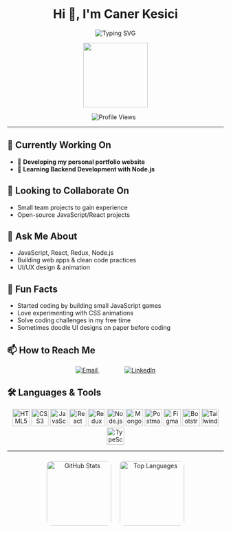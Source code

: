 <h1 align="center">Hi 👋, I'm Caner Kesici</h1>

<p align="center">
  <img src="https://readme-typing-svg.demolab.com?font=Fira+Code&size=24&pause=1000&color=0e75b6&center=true&width=500&lines=Junior+Frontend+Developer;Learning+React+%26+Node.js;Building+Awesome+Projects" alt="Typing SVG" />
</p>

<p align="center">
   <img height="150" src="https://media.giphy.com/media/M9gbBd9nbDrOTu1Mqx/giphy.gif"  />
</p>

<p align="center">
  <img src="https://komarev.com/ghpvc/?username=canerksc&label=Profile%20views&color=0e75b6&style=flat" alt="Profile Views" />
  &nbsp;
</p>

---

## 🚀 Currently Working On
- 🔭 **Developing my personal portfolio website**  
- 🌱 **Learning Backend Development with Node.js**  

## 👯 Looking to Collaborate On
- Small team projects to gain experience  
- Open-source JavaScript/React projects  

## 💬 Ask Me About
- JavaScript, React, Redux, Node.js  
- Building web apps & clean code practices  
- UI/UX design & animation  

## 🎉 Fun Facts
- Started coding by building small JavaScript games  
- Love experimenting with CSS animations  
- Solve coding challenges in my free time  
- Sometimes doodle UI designs on paper before coding  

## 📫 How to Reach Me

<p align="center">
  <a href="mailto:canerkesici08@gmail.com">
    <img src="https://img.shields.io/badge/Email-canerkesici08%40gmail.com-D14836?style=for-the-badge&logo=gmail&logoColor=white" alt="Email"/>
  </a>&nbsp;&nbsp;&nbsp;&nbsp;&nbsp;&nbsp;&nbsp;&nbsp;&nbsp;&nbsp;&nbsp;&nbsp;&nbsp;&nbsp;
  <a href="https://linkedin.com/in/caner-kesici">
    <img src="https://img.shields.io/badge/LinkedIn-Caner%20Kesici-0077B5?style=for-the-badge&logo=linkedin&logoColor=white" alt="LinkedIn"/>
  </a>
</p>

## 🛠️ Languages & Tools
<p align="center">
  <img src="https://cdn.jsdelivr.net/gh/devicons/devicon/icons/html5/html5-original.svg" height="40" alt="HTML5"/>
  <img src="https://cdn.jsdelivr.net/gh/devicons/devicon/icons/css3/css3-original.svg" height="40" alt="CSS3"/>
  <img src="https://cdn.jsdelivr.net/gh/devicons/devicon/icons/javascript/javascript-original.svg" height="40" alt="JavaScript"/>
  <img src="https://cdn.jsdelivr.net/gh/devicons/devicon/icons/react/react-original.svg" height="40" alt="React"/>
  <img src="https://cdn.jsdelivr.net/gh/devicons/devicon/icons/redux/redux-original.svg" height="40" alt="Redux"/>
  <img src="https://cdn.jsdelivr.net/gh/devicons/devicon/icons/nodejs/nodejs-original.svg" height="40" alt="Node.js"/>
  <img src="https://cdn.jsdelivr.net/gh/devicons/devicon/icons/mongodb/mongodb-original.svg" height="40" alt="MongoDB"/>
  <img src="https://cdn.jsdelivr.net/gh/devicons/devicon/icons/postman/postman-original.svg" height="40" alt="Postman"/>
  <img src="https://cdn.jsdelivr.net/gh/devicons/devicon/icons/figma/figma-original.svg" height="40" alt="Figma"/>
  <img src="https://cdn.jsdelivr.net/gh/devicons/devicon/icons/bootstrap/bootstrap-original.svg" height="40" alt="Bootstrap"/>
  <img src="https://www.vectorlogo.zone/logos/tailwindcss/tailwindcss-icon.svg" height="40" alt="Tailwind"/>
  <img src="https://cdn.jsdelivr.net/gh/devicons/devicon/icons/typescript/typescript-original.svg" height="40" alt="TypeScript"/>
</p>


---
###


<div align="center" style="display: flex; justify-content: center; gap: 20px; flex-wrap: wrap;">
  <a href="https://github.com/canerksc" target="_blank" style="text-decoration: none;">
    <img src="https://github-readme-stats.vercel.app/api?username=canerksc&hide_title=false&hide_rank=false&show_icons=true&include_all_commits=true&count_private=true&disable_animations=false&theme=dracula&locale=en&hide_border=false"
         height="150"
         alt="GitHub Stats"
         style="transition: transform 0.3s, box-shadow 0.3s, filter 0.3s; border-radius: 10px;"
         onmouseover="this.style.transform='scale(1.08)'; this.style.boxShadow='0 15px 30px rgba(0,255,255,0.4)'; this.style.filter='brightness(1.1)';"
         onmouseout="this.style.transform='scale(1)'; this.style.boxShadow='0 0 0 rgba(0,0,0,0)'; this.style.filter='brightness(1)';"/>
  </a>

  <a href="https://github.com/canerksc" target="_blank" style="text-decoration: none;">
    <img src="https://github-readme-stats.vercel.app/api/top-langs?username=canerksc&locale=en&hide_title=false&layout=compact&card_width=320&langs_count=5&theme=dracula&hide_border=false"
         height="150"
         alt="Top Languages"
         style="transition: transform 0.3s, box-shadow 0.3s, filter 0.3s; border-radius: 10px;"
         onmouseover="this.style.transform='scale(1.08)'; this.style.boxShadow='0 15px 30px rgba(255,0,255,0.4)'; this.style.filter='brightness(1.1)';"
         onmouseout="this.style.transform='scale(1)'; this.style.boxShadow='0 0 0 rgba(0,0,0,0)'; this.style.filter='brightness(1)';"/>
  </a>
</div>





